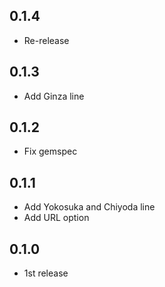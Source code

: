 ## 0.1.4

- Re-release

## 0.1.3

- Add Ginza line

## 0.1.2

- Fix gemspec

## 0.1.1

- Add Yokosuka and Chiyoda line
- Add URL option

## 0.1.0

- 1st release
